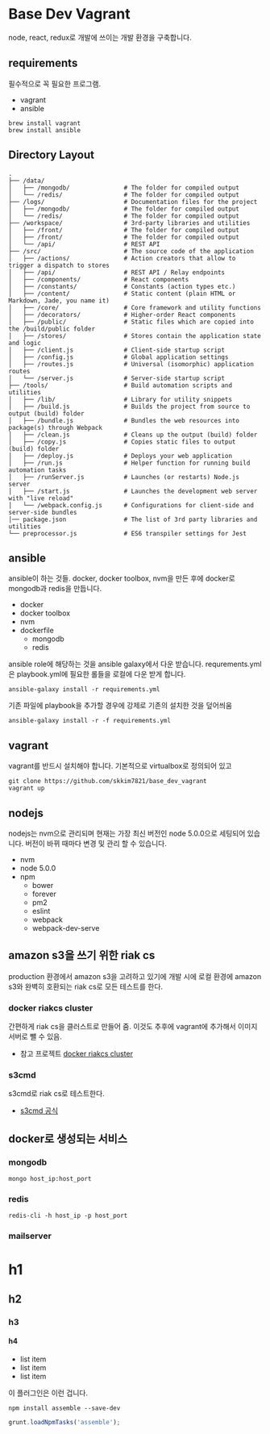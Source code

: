 # Base Dev Vagrant
node, react, redux로 개발에 쓰이는 개발 환경을 구축합니다. 


## requirements
필수적으로 꼭 필요한 프로그램. 

* vagrant
* ansible

```shell
brew install vagrant
brew install ansible
```

## Directory Layout

```
.
├── /data/
│   ├── /mongodb/               # The folder for compiled output
│   └── /redis/					# The folder for compiled output
├── /logs/                      # Documentation files for the project
│   ├── /mongodb/               # The folder for compiled output
│   └── /redis/					# The folder for compiled output
├── /workspace/              	# 3rd-party libraries and utilities
│   ├── /front/               	# The folder for compiled output
│   ├── /front/                 # The folder for compiled output
│   └── /api/					# REST API
├── /src/                       # The source code of the application
│   ├── /actions/               # Action creators that allow to trigger a dispatch to stores
│   ├── /api/                   # REST API / Relay endpoints
│   ├── /components/            # React components
│   ├── /constants/             # Constants (action types etc.)
│   ├── /content/               # Static content (plain HTML or Markdown, Jade, you name it)
│   ├── /core/                  # Core framework and utility functions
│   ├── /decorators/            # Higher-order React components
│   ├── /public/                # Static files which are copied into the /build/public folder
│   ├── /stores/                # Stores contain the application state and logic
│   ├── /client.js              # Client-side startup script
│   ├── /config.js              # Global application settings
│   ├── /routes.js              # Universal (isomorphic) application routes
│   └── /server.js              # Server-side startup script
├── /tools/                     # Build automation scripts and utilities
│   ├── /lib/                   # Library for utility snippets
│   ├── /build.js               # Builds the project from source to output (build) folder
│   ├── /bundle.js              # Bundles the web resources into package(s) through Webpack
│   ├── /clean.js               # Cleans up the output (build) folder
│   ├── /copy.js                # Copies static files to output (build) folder
│   ├── /deploy.js              # Deploys your web application
│   ├── /run.js                 # Helper function for running build automation tasks
│   ├── /runServer.js           # Launches (or restarts) Node.js server
│   ├── /start.js               # Launches the development web server with "live reload"
│   └── /webpack.config.js      # Configurations for client-side and server-side bundles
│── package.json                # The list of 3rd party libraries and utilities
└── preprocessor.js             # ES6 transpiler settings for Jest
```


## ansible 
ansible이 하는 것들. docker, docker toolbox, nvm을 만든 후에 docker로 mongodb과 redis을 만듭니다. 

* docker
* docker toolbox
* nvm
* dockerfile
	- mongodb
	- redis 

ansible role에 해당하는 것을 ansible galaxy에서 다운 받습니다. requrements.yml은 playbook.yml에 필요한 롤들을 로컬에 다운 받게 합니다. 
```shell
ansible-galaxy install -r requirements.yml
```
기존 파일에 playbook을 추가할 경우에 강제로 기존의 설치한 것을 덮어씌움  
```shell
ansible-galaxy install -r -f requirements.yml
```

## vagrant 
vagrant를 반드시 설치해야 합니다. 기본적으로 virtualbox로 정의되어 있고 


```shell
git clone https://github.com/skkim7821/base_dev_vagrant
vagrant up
```


## nodejs
nodejs는 nvm으로 관리되며 현재는 가장 최신 버전인 node 5.0.0으로 세팅되어 있습니다. 버전이 바뀌 때마다 변경 및 관리 할 수 있습니다. 

* nvm
* node 5.0.0
* npm 
	- bower
	- forever
	- pm2
	- eslint
	- webpack
	- webpack-dev-serve


## amazon s3을 쓰기 위한 riak cs
production 환경에서 amazon s3을 고려하고 있기에 개발 시에 로컬 환경에 amazon s3와 완벽히 호환되는 riak cs로 모든 테스트를 한다. 

### docker riakcs cluster
간편하게 riak cs을 클러스트로 만들어 줌. 이것도 추후에 vagrant에 추가해서 이미지 서버로 뺄 수 있음. 

* 참고 프로젝트 [docker riakcs cluster](https://github.com/hectcastro/docker-riak-cs)

### s3cmd
s3cmd로 riak cs로 테스트한다. 

* [s3cmd 공식](http://s3tools.org/s3cmd) 

## docker로 생성되는 서비스
### mongodb
```shell
mongo host_ip:host_port
```

### redis

```shell
redis-cli -h host_ip -p host_port
```
### mailserver 

# h1 

## h2

### h3

#### h4

* list item
* list item
* list item

이 플러그인은 이런 겁니다.

```shell
npm install assemble --save-dev
```

```js
grunt.loadNpmTasks('assemble');
```

